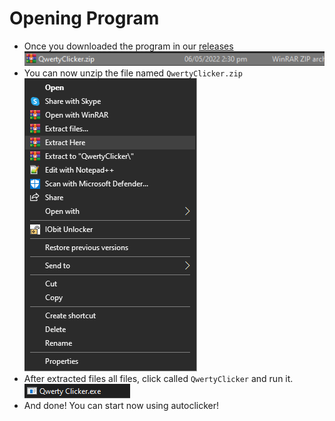 # Opening Program
- Once you downloaded the program in our [releases](https://github.com/xqwtxon/QwertyClicker/releases/)<br>
<img src="assets/qc-zip-file.png"/><br>
- You can now unzip the file named `QwertyClicker.zip`<br>
<img src="assets/extract-files.png"/><br>
- After extracted files all files, click called `QwertyClicker` and run it.<br>
<img src="assets/qc-exe.png"/><br>
- And done! You can start now using autoclicker!<br>
